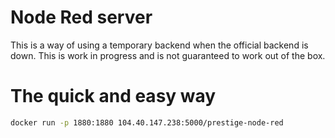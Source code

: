 # Node Red server

This is a way of using a temporary backend when the official backend is down. This is work in progress and is not guaranteed to work out of the box.

# The quick and easy way

```bash
docker run -p 1880:1880 104.40.147.238:5000/prestige-node-red
```